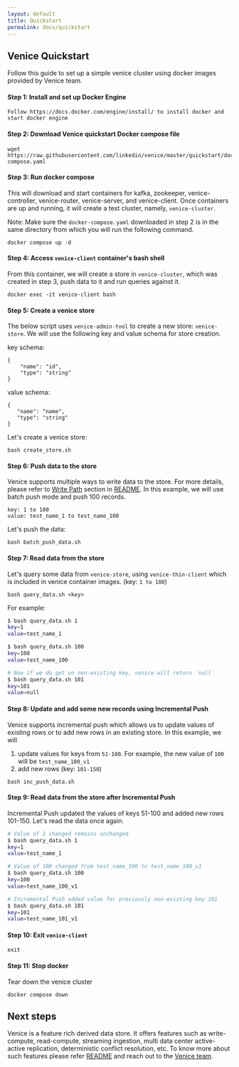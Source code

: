 ```yaml
---
layout: default
title: Quickstart
permalink: docs/quickstart
---
```


## Venice Quickstart

Follow this guide to set up a simple venice cluster using docker images
provided by Venice team.


#### Step 1: Install and set up Docker Engine
    Follow https://docs.docker.com/engine/install/ to install docker and start docker engine


#### Step 2: Download Venice quickstart Docker compose file
```
wget https://raw.githubusercontent.com/linkedin/venice/master/quickstart/docker-compose.yaml
```

#### Step 3: Run docker compose
This will download and start containers for kafka, zookeeper, venice-controller, venice-router,
venice-server, and venice-client.
Once containers are up and running, it will create a test cluster, namely, `venice-cluster`.

Note: Make sure the `docker-compose.yaml` downloaded in step 2 is in the same directory from which you will run the following command.
```
docker compose up -d
```

#### Step 4: Access `venice-client` container's bash shell
From this container, we will create a store in `venice-cluster`, which was created in step 3, push
data to it and run queries against it.
```
docker exec -it venice-client bash
```

#### Step 5: Create a venice store
The below script uses `venice-admin-tool` to create a new store: `venice-store`.
We will use the following key and value schema for store creation.

key schema:
```avsc
{
    "name": "id",
    "type": "string"
}
```
value schema:
```avsc
{
   "name": "name",
   "type": "string"
}
```

Let's create a venice store:
```
bash create_store.sh
```

#### Step 6: Push data to the store
Venice supports multiple ways to write data to the store. For more details, please refer to [Write Path](https://linkedin.github.io/venice#write-path) section in [README](https://linkedin.github.io/venice).
In this example, we will use batch push mode and push 100 records.
```
key: 1 to 100
value: test_name_1 to test_name_100
```

Let's push the data:
```
bash batch_push_data.sh
```

#### Step 7: Read data from the store
Let's query some data from `venice-store`, using `venice-thin-client` which is included in venice container images. (key: `1 to 100`)
```
bash query_data.sh <key>
```
For example:
```bash
$ bash query_data.sh 1
key=1
value=test_name_1

$ bash query_data.sh 100
key=100
value=test_name_100

# Now if we do get on non-existing key, venice will return `null`
$ bash query_data.sh 101
key=101
value=null
```


#### Step 8: Update and add some new records using Incremental Push
Venice supports incremental push which allows us to update values of existing rows or to add new rows in an existing store.
In this example, we will
1. update values for keys from `51-100`. For example, the new value of `100` will be `test_name_100_v1`
2. add new rows (key: `101-150`)

```
bash inc_push_data.sh
```

#### Step 9: Read data from the store after Incremental Push
Incremental Push updated the values of keys 51-100 and added new rows 101-150.
Let's read the data once again.

```bash
# Value of 1 changed remains unchanged
$ bash query_data.sh 1
key=1
value=test_name_1

# Value of 100 changed from test_name_100 to test_name_100_v1
$ bash query_data.sh 100
key=100
value=test_name_100_v1

# Incremental Push added value for previously non-existing key 101
$ bash query_data.sh 101
key=101
value=test_name_101_v1
```


#### Step 10: Exit `venice-client`
```
exit
```

#### Step 11: Stop docker
Tear down the venice cluster
```
docker compose down
```

## Next steps
Venice is a feature rich derived data store. It offers features such as write-compute, read-compute, streaming ingestion, multi data center active-active replication,
deterministic conflict resolution, etc. To know more about such features please refer [README](https://linkedin.github.io/venice/) and reach out to
the [Venice team](https://linkedin.github.io/venice/#community-resources).
